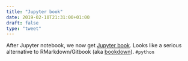 ```yaml
---
title: "Jupyter book"
date: 2019-02-10T21:31:00+01:00
draft: false
type: "tweet"
---
```


After Jupyter notebook, we now get [Jupyter book](https://jupyter.org/jupyter-book/guide/01%5Foverview.html). Looks like a serious
alternative to RMarkdown/Gitbook (aka [bookdown](https://bookdown.org)). `#python`
